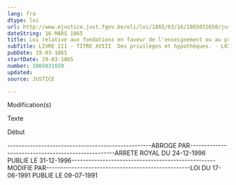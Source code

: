 ```yaml
---
lang: fra
dtype: loi
url: http://www.ejustice.just.fgov.be/eli/loi/1865/03/16/1865031650/justel
dateString: 16 MARS 1865
title: Loi relative aux fondations en faveur de l'enseignement ou au profit des boursiers
subTitle: LIVRE III - TITRE XVIII  Des privilèges et hypothèques. - LOI HYPOTHECAIRE
pubDate: 19-03-1865
startDate: 29-03-1865
number: 1865031650
updated: 
source: JUSTICE

---
```


 
 Modification(s) 
 
 
 Texte 

 
 

 Début 
 

---------------------------------------------------ABROGE PAR---------------------------------------------------ARRETE ROYAL DU 24-12-1996 PUBLIE LE 31-12-1996---------------------------------------------------MODIFIE PAR---------------------------------------------------LOI DU 17-06-1991 PUBLIE LE 09-07-1991


